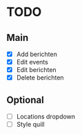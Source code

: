 # TODO

## Main
- [x] Add berichten
- [x] Edit events
- [x] Edit berichten 
- [x] Delete berichten

## Optional
- [ ] Locations dropdown
- [ ] Style quill
